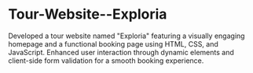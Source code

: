 # Tour-Website--Exploria
Developed a tour website named "Exploria" featuring a visually engaging homepage and a functional booking page using HTML, CSS, and JavaScript. Enhanced user interaction through dynamic elements and client-side form validation for a smooth booking experience.

